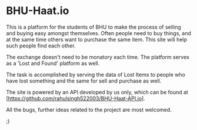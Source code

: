 # BHU-Haat.io
	
This is a platform for the students of BHU to make the process of selling and buying easy amongst themselves. Often people need to buy things, and at the same time others want to purchase the same item. This site will help such people find each other. 
	
The exchange doesn't need to be monatory each time. The platform serves as a 'Lost and Found' platform as well. 

The task is accomplished by serving the data of Lost Items to people who have lost something and the same for sell and purchase as well.

The site is powered by an API developed by us only, which can be found at [https://github.com/rahulsingh522003/BHU-Haat-API.io].

All the bugs, further ideas related to the project are most welcomed.

;)
